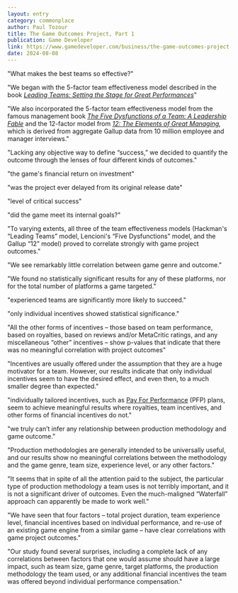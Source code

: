 ```yaml
---
layout: entry
category: commonplace
author: Paul Tozour
title: The Game Outcomes Project, Part 1
publication: Game Developer
link: https://www.gamedeveloper.com/business/the-game-outcomes-project-part-1-the-best-and-the-rest
date: 2024-08-08
---
```


"What makes the best teams so effective?"

"We began with the 5-factor team effectiveness model described in the book [*Leading Teams: Setting the Stage for Great Performances*](http://www.amazon.com/Leading-Teams-Setting-Stage-Performances/dp/1578513332/ref=sr_1_1ie=UTF8&qid=1415287077&sr=8-1&keywords=Leading+teams%3A+Setting+the+stage+for+great+performances)"

"We also incorporated the 5-factor team effectiveness model from the famous management book [*The Five Dysfunctions of a Team: A Leadership Fable*](http://www.amazon.com/The-Five-Dysfunctions-Team-Leadership/dp/0787960756/ref=sr_1_1?ie=UTF8&qid=1414819847&sr=8-1&keywords=the+five+dysfunctions+of+team) and the 12-factor model from [*12: The Elements of Great Managing*](http://www.amazon.com/12-The-Elements-Great-Managing/dp/159562998X/ref=sr_1_3?ie=UTF8&qid=1414819902&sr=8-3&keywords=12)*,* which is derived from aggregate Gallup data from 10 million employee and manager interviews."

"Lacking any objective way to define “success,” we decided to quantify the outcome through the lenses of four different kinds of outcomes."

"the game's financial return on investment"

"was the project ever delayed from its original release date"

"level of critical success"

"did the game meet its internal goals?"

"To varying extents, all three of the team effectiveness models (Hackman's “Leading Teams” model, Lencioni's “Five Dysfunctions” model, and the Gallup “12” model) proved to correlate strongly with game project outcomes."

"We see remarkably little correlation between game genre and outcome."

"We found no statistically significant results for any of these platforms, nor for the total number of platforms a game targeted."

"experienced teams are significantly more likely to succeed."

"only individual incentives showed statistical significance."

"All the other forms of incentives – those based on team performance, based on royalties, based on reviews and/or MetaCritic ratings, and any miscellaneous “other” incentives – show p-values that indicate that there was no meaningful correlation with project outcomes"

"Incentives are usually offered under the assumption that they are a huge motivator for a team. However, our results indicate that only individual incentives seem to have the desired effect, and even then, to a much smaller degree than expected."

"individually tailored incentives, such as [Pay For Performance](http://en.wikipedia.org/wiki/Performance-related_pay) (PFP) plans, seem to achieve meaningful results where royalties, team incentives, and other forms of financial incentives do not."

"we truly can’t infer any relationship between production methodology and game outcome."

"Production methodologies are generally intended to be universally useful, and our results show no meaningful correlations between the methodology and the game genre, team size, experience level, or any other factors."

"It seems that in spite of all the attention paid to the subject, the particular type of production methodology a team uses is not terribly important, and it is not a significant driver of outcomes. Even the much-maligned “Waterfall” approach can apparently be made to work well."

"We have seen that four factors – total project duration, team experience level, financial incentives based on individual performance, and re-use of an existing game engine from a similar game – have clear correlations with game project outcomes."

"Our study found several surprises, including a complete lack of any correlations between factors that one would assume should have a large impact, such as team size, game genre, target platforms, the production methodology the team used, or any additional financial incentives the team was offered beyond individual performance compensation."
